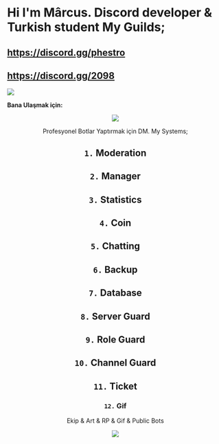 # Hi I'm Mârcus. Discord developer & Turkish student My Guilds;

 ## https://discord.gg/phestro
 ## https://discord.gg/2098


![](https://komarev.com/ghpvc/?username=your-github-Reyesex&color=511616)

**Bana Ulaşmak için:** 


<div align="center">
    <a href="https://discord.com/users/831474428465774602" target="_blank"><img src="https://shields.io/badge/Mârcus-111111.svg?&style=for-the-badge&logo=discord"></a>

Profesyonel Botlar Yaptırmak için DM. My Systems;

## <code>1.</code> Moderation
## <code>2.</code> Manager
## <code>3.</code> Statistics
## <code>4.</code> Coin
## <code>5.</code> Chatting
## <code>6.</code> Backup
## <code>7.</code> Database
## <code>8.</code> Server Guard
## <code>9.</code> Role Guard
## <code>10.</code> Channel Guard
## <code>11.</code> Ticket
### <code>12.</code> Gif

Ekip & Art & RP & Gif & Public Bots

<img src="https://cdn.discordapp.com/avatars/831474428465774602/095bb31e97788ed10604e2a901bf3d2c.webp?size=2048">
